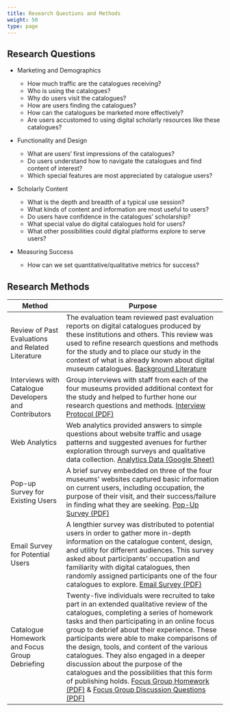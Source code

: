 ```yaml
---
title: Research Questions and Methods
weight: 50
type: page
---
```


## Research Questions

- Marketing and Demographics
    - How much traffic are the catalogues receiving?
    - Who is using the catalogues?
    - Why do users visit the catalogues?
    - How are users finding the catalogues?
    - How can the catalogues be marketed more effectively?
    - Are users accustomed to using digital scholarly resources like these catalogues?

- Functionality and Design
    - What are users’ first impressions of the catalogues?
    - Do users understand how to navigate the catalogues and find content of interest?	
    - Which special features are most appreciated by catalogue users?
    
- Scholarly Content
    - What is the depth and breadth of a typical use session?
    - What kinds of content and information are most useful to users?
    - Do users have confidence in the catalogues’ scholarship?
    - What special value do digital catalogues hold for users?
    - What other possibilities could digital platforms explore to serve users?

- Measuring Success
    - How can we set quantitative/qualitative metrics for success?

## Research Methods

| Method | Purpose |
| ---- | ---- |
| Review of Past Evaluations and Related Literature | The evaluation team reviewed past evaluation reports on digital catalogues produced by these institutions and others. This review was used to refine research questions and methods for the study and to place our study in the context of what is already known about digital museum catalogues. [Background Literature](/literature/) |
| Interviews with Catalogue Developers and Contributors | Group interviews with staff from each of the four museums provided additional context for the study and helped to further hone our research questions and methods. [Interview Protocol (PDF)](/downloads/instruments/interview-protocol.pdf) |
| Web Analytics | Web analytics provided answers to simple questions about website traffic and usage patterns and suggested avenues for further exploration through surveys and qualitative data collection. [Analytics Data (Google Sheet)](https://docs.google.com/spreadsheets/d/1JquCc_CQDLMm45XA_cGNaCpi2yZ_Dt2f9VeWEq3WuH8/edit?usp=sharing) |
| Pop-up Survey for Existing Users | A brief survey embedded on three of the four museums' websites captured basic information on current users, including occupation, the purpose of their visit, and their success/failure in finding what they are seeking. [Pop-Up Survey (PDF)](/downloads/instruments/pop-up-survey.pdf) |
| Email Survey for Potential Users | A lengthier survey was distributed to potential users in order to gather more in-depth information on the catalogue content, design, and utility for different audiences. This survey asked about participants' occupation and familiarity with digital catalogues, then randomly assigned participants one of the four catalogues to explore. [Email Survey (PDF)](/downloads/instruments/email-survey.pdf) |
| Catalogue Homework and Focus Group Debriefing | Twenty-five individuals were recruited to take part in an extended qualitative review of the catalogues, completing a series of homework tasks and then participating in an online focus group to debrief about their experience. These participants were able to make comparisons of the design, tools, and content of the various catalogues. They also engaged in a deeper discussion about the purpose of the catalogues and the possibilities that this form of publishing holds. [Focus Group Homework (PDF)](/downloads/instruments/focus-group-homework.pdf) & [Focus Group Discussion Questions (PDF)](/downloads/instruments/focus-group-discussion-questions.pdf) |